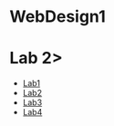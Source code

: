 # WebDesign1

<h1>Lab 2></h1>

<ul>
    <li><a href="lab1/index.html" target="_blank">Lab1</a></li>
    <li><a href="Lab2/index.html" target="_blank">Lab2</a></li>
    <li><a href="Lab3/index.html" target="_blank">Lab3</a></li>
    <li><a href="Lab4/index.html" target="_blank">Lab4</a></li>
</ul>